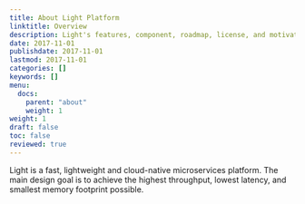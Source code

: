 ```yaml
---
title: About Light Platform
linktitle: Overview
description: Light's features, component, roadmap, license, and motivation.
date: 2017-11-01
publishdate: 2017-11-01
lastmod: 2017-11-01
categories: []
keywords: []
menu:
  docs:
    parent: "about"
    weight: 1
weight: 1
draft: false
toc: false
reviewed: true
---
```


Light is a fast, lightweight and cloud-native microservices platform. The main design goal is to achieve the highest throughput, lowest latency, and smallest memory footprint possible.

